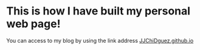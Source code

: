 # This is how I have built my personal web page!

You can access to my blog by using the link address [JJChiDguez.github.io](https://jjchidguez.github.io/)
